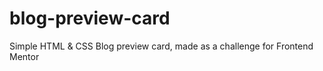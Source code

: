 # blog-preview-card
Simple HTML &amp; CSS Blog preview card, made as a challenge for Frontend Mentor
